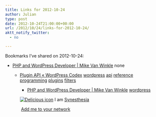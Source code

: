 ```yaml
---
title: Links for 2012-10-24
author: Julian
type: post
date: 2012-10-24T21:00:00+00:00
url: /2012/10/24/links-for-2012-10-24/
aktt_notify_twitter:
  - no

---
```

Bookmarks I&#8217;ve shared on 2012-10-24:

  * [PHP and WordPress Developer | Mike Van Winkle][1] 
    none</li> 
    
      * [Plugin API &laquo; WordPress Codex][2] 
        [wordpress][3] [api][4] [reference][5] [programming][6] [plugins][7] [filters][8] </li> 
        
          * [PHP and WordPress Developer | Mike Van Winkle][9] 
            [wordpress][3] </li> </ul> 
            
            <p class="deliciouslink">
              <a href="http://del.icio.us/synesthesia" title="See all my bookmarks on del.icio.us"><img src="https://www.synesthesia.co.uk/images/deliciousicon.jpg" alt="Delicious icon" /></a>&nbsp;I am <a href="http://del.icio.us/synesthesia" title="See all my bookmarks on del.icio.us">Synesthesia</a>
            </p>
            
            <p class="deliciouslink">
              <a href="http://del.icio.us/network?add=synesthesia" title="Add me to your del.icio.us network"><img src="https://www.synesthesia.co.uk/images/add.gif" alt="" /></a>&nbsp;<a href="http://del.icio.us/network?add=synesthesia" title="Add me to your del.icio.us network">Add me to your network</a>
            </p>

 [1]: http://mikevanwinkle.com/wordpress/simplr-registration-form-plus-v2-1-9/comment-page-1/#comment-7087
 [2]: http://codex.wordpress.org/Plugin_API
 [3]: http://www.delicious.com/synesthesia/wordpress
 [4]: http://www.delicious.com/synesthesia/api
 [5]: http://www.delicious.com/synesthesia/reference
 [6]: http://www.delicious.com/synesthesia/programming
 [7]: http://www.delicious.com/synesthesia/plugins
 [8]: http://www.delicious.com/synesthesia/filters
 [9]: http://mikevanwinkle.com/simplr-registration-form-plus/